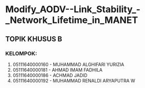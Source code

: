 # Modify_AODV--Link_Stability_-_Network_Lifetime_in_MANET

## TOPIK KHUSUS B

### KELOMPOK:
1. 05111640000160 - MUHAMMAD ALGHIFARI YURIZIA
2. 05111640000181 - AHMAD IMAM FADHILA
3. 05111640000186 - ACHMAD JADID
4. 05111640000192 - MUHAMMAD RENALDI ARYAPUTRA W
